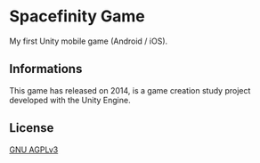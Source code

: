 # Spacefinity Game

My first Unity mobile game (Android / iOS).


## Informations

This game has released on 2014, is a game creation study project developed with the Unity Engine.

## License

[GNU AGPLv3](https://choosealicense.com/licenses/agpl-3.0/)
